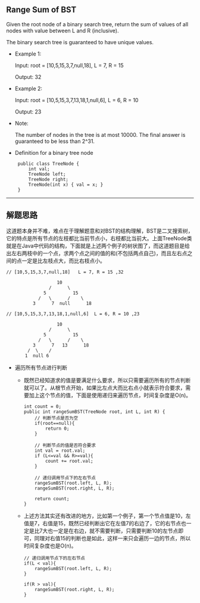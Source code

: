 ## Range Sum of BST

Given the root node of a binary search tree, return the sum of values of all nodes with value between L and R (inclusive).

The binary search tree is guaranteed to have unique values.

- Example 1:

  Input: root = [10,5,15,3,7,null,18], L = 7, R = 15

  Output: 32

- Example 2:

  Input: root = [10,5,15,3,7,13,18,1,null,6], L = 6, R = 10

  Output: 23
 

- Note:

  The number of nodes in the tree is at most 10000.
  The final answer is guaranteed to be less than 2^31.

- Definition for a binary tree node
  ```
   public class TreeNode {
       int val;
       TreeNode left;
       TreeNode right;
       TreeNode(int x) { val = x; }
   }
  ```
---

## 解题思路
这道题本身并不难，难点在于理解题意和对BST的结构理解，BST是二叉搜索树，它的特点是所有节点的左枝都比当前节点小，右枝都比当前大。上面TreeNode类就是在Java中代码的结构，下面就是上述两个例子的树状图了，而这道题目是给出左右两枝中的一个点，求两个点之间的值的和(不包括两点自己)，而且左右点之间的点一定是比左枝点大，而比右枝点小。

```
// [10,5,15,3,7,null,18]   L = 7, R = 15 ,32

                   10
                /      \
              5          15
            /   \      /    \
          3      7  null      18
```
```
// [10,5,15,3,7,13,18,1,null,6]  L = 6, R = 10 ,23

                   10
                /      \
              5          15
            /   \      /    \
          3      7   13      18
        /  \    /
       1  null 6
```

- 遍历所有节点进行判断

  - 既然已经知道求的值是要满足什么要求，所以只需要遍历所有的节点判断就可以了。从根节点开始，如果比左点大而比右点小就表示符合要求，需要加上这个节点的值，下面是使用递归来遍历节点，时间复杂度是O(n)。

    ```
    int count = 0;
    public int rangeSumBST(TreeNode root, int L, int R) {
        // 判断节点是否为空
        if(root==null){
            return 0;
        }
        
        // 判断节点的值是否符合要求
        int val = root.val;
        if (L<=val && R>=val){
            count += root.val;
        }

        // 递归调用节点下的左右节点
        rangeSumBST(root.left, L, R);        
        rangeSumBST(root.right, L, R);

        return count;
    }
    ```
  - 上述方法其实还有改进的地方，比如第一个例子，第一个节点值是10，左值是7，右值是15，既然已经判断出它在左值7的右边了，它的右节点也一定是比7大也一定是在右边，就不需要判断，只需要判断10的左节点即可，同理对右值15的判断也是如此，这样一来只会遍历一边的节点，所以时间复杂度也是O(n)。
    ```
    // 递归调用节点下的左右节点
    if(L < val){
        rangeSumBST(root.left, L, R);        
    }

    if(R > val){
        rangeSumBST(root.right, L, R);
    }
    ```
